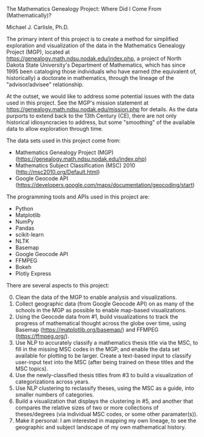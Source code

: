 The Mathematics Genealogy Project: 
Where Did I Come From (Mathematically)?
    
Michael J. Carlisle, Ph.D.

The primary intent of this project is to create a method for simplified exploration and visualization of the data in the Mathematics Genealogy Project (MGP), located at https://genealogy.math.ndsu.nodak.edu/index.php, a project of North Dakota State University's Department of Mathematics, which has since 1995 been cataloging those individuals who have earned (the equivalent of, historically) a doctorate in mathematics, through the lineage of the "advisor/advisee" relationship.

At the outset, we would like to address some potential issues with the data used in this project. See the MGP's mission statement at https://genealogy.math.ndsu.nodak.edu/mission.php for details. As the data purports to extend back to the 13th Century (CE), there are not only historical idiosyncracies to address, but some "smoothing" of the available data to allow exploration through time.

The data sets used in this project come from:
 * Mathematics Genealogy Project (MGP) (https://genealogy.math.ndsu.nodak.edu/index.php)
 * Mathematics Subject Classification (MSC) 2010 (http://msc2010.org/Default.html)
 * Google Geocode API (https://developers.google.com/maps/documentation/geocoding/start)
 
The programming tools and APIs used in this project are: 
 * Python
 * Matplotlib
 * NumPy
 * Pandas
 * scikit-learn
 * NLTK
 * Basemap
 * Google Geocode API
 * FFMPEG
 * Bokeh
 * Plotly Express
 
There are several aspects to this project:

0. Clean the data of the MGP to enable analysis and visualizations.
1. Collect geographic data (from Google Geocode API) on as many of the schools in the MGP as possible to enable map-based visualizations.
2. Using the Geocode data from #1, build visualizations to track the progress of mathematical thought across the globe over time, using Basemap (https://matplotlib.org/basemap/) and FFMPEG (https://ffmpeg.org/).
3. Use NLP to accurately classify a mathematics thesis title via the MSC, to fill in the missing MSC codes in the MGP, and enable the data set available for plotting to be larger. Create a text-based input to classify user-input text into the MSC (after being trained on these titles and the MSC topics).
4. Use the newly-classified thesis titles from #3 to build a visualization of categorizations across years.
5. Use NLP clustering to reclassify theses, using the MSC as a guide, into smaller numbers of categories. 
6. Build a visualization that displays the clustering in #5, and another that compares the relative sizes of two or more collections of theses/degrees (via individual MSC codes, or some other paramater(s)).
7. Make it personal: I am interested in mapping my own lineage, to see the geographic and subject landscape of my own mathematical history.
